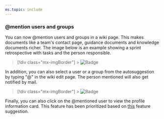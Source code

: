 ```yaml
---
ms.topic: include
---
```


<a id="mention-users-groups" />

### @mention users and groups

You can now @mention users and groups in a wiki page. This makes documents like a team's contact page, guidance documents and knowledge documents richer. The image below is an example showing a sprint retrospective with tasks and the person responsible.

> [!div class="mx-imgBorder"] > ![Badge](../../media/148_03.png)

In addition, you can also select a user or a group from the autosuggestion by typing "@" in the wiki edit page. The person mentioned will also get notified by mail.

> [!div class="mx-imgBorder"] > ![Badge](../../media/148_04.png)

Finally, you can also click on the @mentioned user to view the profile information card.
This feature has been prioritized based on [this](https://developercommunity.visualstudio.com/content/idea/365698/wiki-mention.html) feature suggestion.
